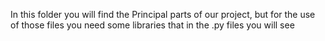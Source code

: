 In this folder you will find the Principal parts of our project, but for the use of those files you need some libraries that in the .py files you will see
